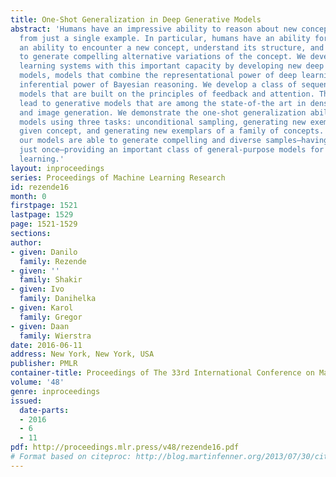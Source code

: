 ```yaml
---
title: One-Shot Generalization in Deep Generative Models
abstract: 'Humans have an impressive ability to reason about new concepts and experiences
  from just a single example. In particular, humans have an ability for one-shot generalization:
  an ability to encounter a new concept, understand its structure, and then be able
  to generate compelling alternative variations of the concept. We develop machine
  learning systems with this important capacity by developing new deep generative
  models, models that combine the representational power of deep learning with the
  inferential power of Bayesian reasoning. We develop a class of sequential generative
  models that are built on the principles of feedback and attention. These two characteristics
  lead to generative models that are among the state-of-the art in density estimation
  and image generation. We demonstrate the one-shot generalization ability of our
  models using three tasks: unconditional sampling, generating new exemplars of a
  given concept, and generating new exemplars of a family of concepts. In all cases
  our models are able to generate compelling and diverse samples—having seen new examples
  just once—providing an important class of general-purpose models for one-shot machine
  learning.'
layout: inproceedings
series: Proceedings of Machine Learning Research
id: rezende16
month: 0
firstpage: 1521
lastpage: 1529
page: 1521-1529
sections: 
author:
- given: Danilo
  family: Rezende
- given: ''
  family: Shakir
- given: Ivo
  family: Danihelka
- given: Karol
  family: Gregor
- given: Daan
  family: Wierstra
date: 2016-06-11
address: New York, New York, USA
publisher: PMLR
container-title: Proceedings of The 33rd International Conference on Machine Learning
volume: '48'
genre: inproceedings
issued:
  date-parts:
  - 2016
  - 6
  - 11
pdf: http://proceedings.mlr.press/v48/rezende16.pdf
# Format based on citeproc: http://blog.martinfenner.org/2013/07/30/citeproc-yaml-for-bibliographies/
---
```


